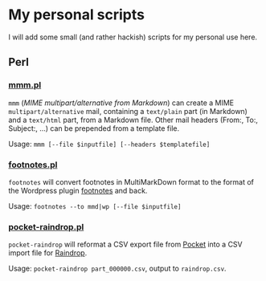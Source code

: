 # My personal scripts

I will add some small (and rather hackish) scripts for my
personal use here.

## Perl

### [mmm.pl](mmm/mmm.pl)

`mmm` (*MIME multipart/alternative from Markdown*) can
create a MIME `multipart/alternative` mail, containing a
`text/plain` part (in Markdown) and a `text/html` part, from
a Markdown file. Other mail headers (From:, To:, Subject:, ...)
can be prepended from a template file.

Usage: `mmm [--file $inputfile] [--headers $templatefile]`

### [footnotes.pl](converters/footnotes.pl)

`footnotes` will convert footnotes in MultiMarkDown format
to the format of the Wordpress plugin
[footnotes](https://wordpress.org/plugins/footnotes/) and back.

Usage: `footnotes --to mmd|wp [--file $inputfile]`

### [pocket-raindrop.pl](converters/pocket-raindrop.pl)

`pocket-raindrop` will reformat a CSV export file from
[Pocket](https://getpocket.com/) into a CSV import file for
[Raindrop](https://raindrop.io/).

Usage: `pocket-raindrop part_000000.csv`, output to `raindrop.csv`.
